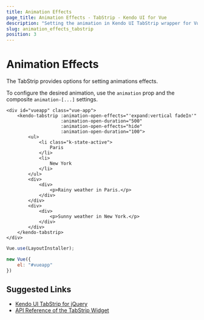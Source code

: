 ```yaml
---
title: Animation Effects
page_title: Animation Effects - TabStrip - Kendo UI for Vue
description: "Setting the animation in Kendo UI TabStrip wrapper for Vue."
slug: animation_effects_tabstrip
position: 3
---
```


# Animation Effects

The TabStrip provides options for setting animations effects.

To configure the desired animation, use the `animation` prop and the composite `animation-[...]` settings.

```html-preview
<div id="vueapp" class="vue-app">
    <kendo-tabstrip :animation-open-effects="'expand:vertical fadeIn'"
                    :animation-open-duration="500"
                    :animation-open-effects="hide"
                    :animation-open-duration="100">
        <ul>
            <li class="k-state-active">
                Paris
            </li>
            <li>
                New York
            </li>
        </ul>
        <div>
            <div>
                <p>Rainy weather in Paris.</p>
            </div>
        </div>
        <div>
            <div>
                <p>Sunny weather in New York.</p>
            </div>
        </div>
    </kendo-tabstrip>
</div>
```
```js
Vue.use(LayoutInstaller);

new Vue({
    el: "#vueapp"
})
```

## Suggested Links

* [Kendo UI TabStrip for jQuery](https://docs.telerik.com/kendo-ui/controls/navigation/tabstrip/overview)
* [API Reference of the TabStrip Widget](https://docs.telerik.com/kendo-ui/api/javascript/ui/tabstrip)
